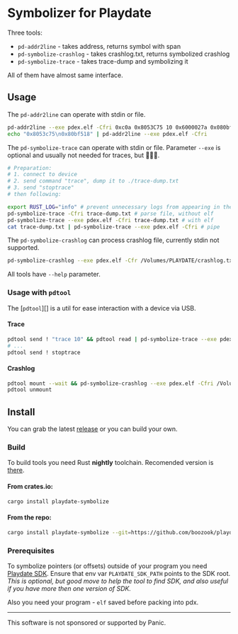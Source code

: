 # Symbolizer for Playdate

Three tools:
- `pd-addr2line` - takes address, returns symbol with span
- `pd-symbolize-crashlog` - takes crashlog.txt, returns symbolized crashlog
- `pd-symbolize-trace` - takes trace-dump and symbolizing it

All of them have almost same interface.


## Usage

The `pd-addr2line` can operate with stdin or file.
```bash
pd-addr2line --exe pdex.elf -Cfri 0xc0a 0x8053C75 10 0x6000027a 0x080bf518
echo "0x8053c75\n0x80bf518" | pd-addr2line --exe pdex.elf -Cfri
```

The `pd-symbolize-trace` can operate with stdin or file.
Parameter `--exe` is optional and usually not needed for traces, but 🤷🏻‍♂️.
```bash
# Preparation:
# 1. connect to device
# 2. send command "trace", dump it to ./trace-dump.txt
# 3. send "stoptrace"
# then following:

export RUST_LOG="info" # prevent unnecessary logs from appearing in the output
pd-symbolize-trace -Cfri trace-dump.txt # parse file, without elf
pd-symbolize-trace --exe pdex.elf -Cfri trace-dump.txt # with elf
cat trace-dump.txt | pd-symbolize-trace --exe pdex.elf -Cfri # pipe
```

The `pd-symbolize-crashlog` can process crashlog file, currently stdin not supported.
```bash
pd-symbolize-crashlog --exe pdex.elf -Cfr /Volumes/PLAYDATE/crashlog.txt
```

All tools have `--help` parameter.


### Usage with `pdtool`

The [`pdtool`][] is a util for ease interaction with a device via USB.


#### Trace

```bash
pdtool send ! "trace 10" && pdtool read | pd-symbolize-trace --exe pdex.elf -Cfri | ./symbolized-trace.log
# ...
pdtool send ! stoptrace
```

#### Crashlog

```bash
pdtool mount --wait && pd-symbolize-crashlog --exe pdex.elf -Cfri /Volumes/PLAYDATE/crashlog.txt;
pdtool unmount
```


## Install

You can grab the latest [release][] or you can build your own.


### Build

To build tools you need Rust __nightly__ toolchain. Recomended version is [there][rust-toolchain].

#### From crates.io:

```bash
cargo install playdate-symbolize
```

#### From the repo:

```bash
cargo install playdate-symbolize --git=https://github.com/boozook/playdate.git
```


### Prerequisites

To symbolize pointers (or offsets) outside of your program you need [Playdate SDK][sdk].
Ensure that env var `PLAYDATE_SDK_PATH` points to the SDK root. _This is optional, but good move to help the tool to find SDK, and also useful if you have more then one version of SDK._

Also you need your program - `elf` saved before packing into pdx.



[pdtool]: https://crates.io/crates/playdate-tool
[release]: https://github.com/boozook/playdate/releases
[sdk]: https://play.date/dev/#cardSDK
[rust-toolchain]: https://github.com/boozook/playdate/blob/main/rust-toolchain.toml



- - -

This software is not sponsored or supported by Panic.
